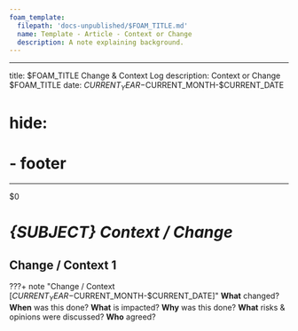 ```yaml
---
foam_template:
  filepath: 'docs-unpublished/$FOAM_TITLE.md'
  name: Template - Article - Context or Change
  description: A note explaining background.
---
```

---
title: $FOAM_TITLE Change & Context Log
description: Context or Change $FOAM_TITLE
date: $CURRENT_YEAR-$CURRENT_MONTH-$CURRENT_DATE
# hide:
  # - footer
---
$0
<!--------------------------------------------------------------->

# *{SUBJECT} Context / Change*

<!-- --------------------------------------------------------- -->

## Change / Context 1
???+ note "Change / Context [$CURRENT_YEAR-$CURRENT_MONTH-$CURRENT_DATE]"
    <!-- **Has any part of this been deprecated?** -->
    **What** changed?
    **When** was this done?
    <!-- OPTIONAL: Picture / Diagram -->
    **What** is impacted?
    **Why** was this done?
    **What** risks & opinions were discussed?
    **Who** agreed?
    <!-- OPTIONAL: Picture of agreement. -->
    <!-- OPTIONAL: Link to related / changed information:
    | *Topic & Link*               | *Why*                       |
    | ---------------------------- | --------------------------- |
    | [[PARENT|Text]]              | Subject Parent              |
    | [[ARTICLE|Text]]             | Article                     |
    | [[Community Reference|Text]] | StackOverflow / Hacker News |
    | [[Documentation|Text]]       | Official Documentation      |
    | [[CLI Reference|Text]]       | CLI Reference               |
    | [[API Reference|Text]]       | API Reference               | -->

<!-- --------------------------------------------------------- -->

<!-- ## Change / Context 2 -->

<!--------------------------------------------------------------->

<!-- <style>
    .md-footer__link--prev {
        display: none
    }
    .md-footer__link--next {
        display: none
    }
</style> -->

<!--------------------------------------------------------------->

<!-- TO-DO List -->
